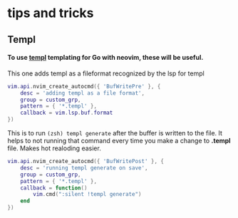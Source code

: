 # tips and tricks

## Templ

#### To use [templ](https://templ.guide/) templating for Go with neovim, these will be useful.

This one adds templ as a fileformat recognized by the lsp for templ
```lua
vim.api.nvim_create_autocmd({ 'BufWritePre' }, {
    desc = 'adding templ as a file format',
    group = custom_grp,
    pattern = { '*.templ' },
    callback = vim.lsp.buf.format
})
```

This is to run ```(zsh) templ generate``` after the buffer is written to the file. It helps to not
running that command every time you make a change to __.templ__ file. Makes hot realoding easier.
```lua
vim.api.nvim_create_autocmd({ 'BufWritePost' }, {
    desc = 'running templ generate on save',
    group = custom_grp,
    pattern = { '*.templ' },
    callback = function()
        vim.cmd(":silent !templ generate")
    end
})
```
